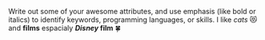 Write out some of your awesome attributes, and use emphasis (like bold or italics) to identify keywords, programming languages, or skills. 
I like *cats* 😻 and __films__ espacialy __*Disney* film__ 🍀
